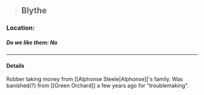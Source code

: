>## Blythe

### Location: 

##### Do we like them: No

***

#### Details

Robber taking money from [[Alphonse Steele|Alphonse]]'s family. Was banished(?) from [[Green Orchard]] a few years ago for "troublemaking".